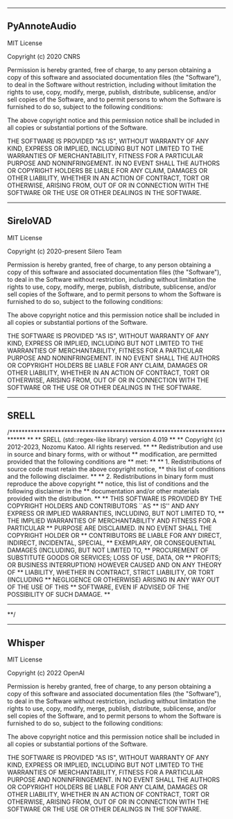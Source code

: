 ﻿--------------------------------------------------------------------------------
PyAnnoteAudio
--------------------------------------------------------------------------------

MIT License

Copyright (c) 2020 CNRS

Permission is hereby granted, free of charge, to any person obtaining a copy
of this software and associated documentation files (the "Software"), to deal
in the Software without restriction, including without limitation the rights
to use, copy, modify, merge, publish, distribute, sublicense, and/or sell
copies of the Software, and to permit persons to whom the Software is
furnished to do so, subject to the following conditions:

The above copyright notice and this permission notice shall be included in all
copies or substantial portions of the Software.

THE SOFTWARE IS PROVIDED "AS IS", WITHOUT WARRANTY OF ANY KIND, EXPRESS OR
IMPLIED, INCLUDING BUT NOT LIMITED TO THE WARRANTIES OF MERCHANTABILITY,
FITNESS FOR A PARTICULAR PURPOSE AND NONINFRINGEMENT. IN NO EVENT SHALL THE
AUTHORS OR COPYRIGHT HOLDERS BE LIABLE FOR ANY CLAIM, DAMAGES OR OTHER
LIABILITY, WHETHER IN AN ACTION OF CONTRACT, TORT OR OTHERWISE, ARISING FROM,
OUT OF OR IN CONNECTION WITH THE SOFTWARE OR THE USE OR OTHER DEALINGS IN THE
SOFTWARE.

--------------------------------------------------------------------------------
SireloVAD
--------------------------------------------------------------------------------

MIT License

Copyright (c) 2020-present Silero Team

Permission is hereby granted, free of charge, to any person obtaining a copy
of this software and associated documentation files (the "Software"), to deal
in the Software without restriction, including without limitation the rights
to use, copy, modify, merge, publish, distribute, sublicense, and/or sell
copies of the Software, and to permit persons to whom the Software is
furnished to do so, subject to the following conditions:

The above copyright notice and this permission notice shall be included in all
copies or substantial portions of the Software.

THE SOFTWARE IS PROVIDED "AS IS", WITHOUT WARRANTY OF ANY KIND, EXPRESS OR
IMPLIED, INCLUDING BUT NOT LIMITED TO THE WARRANTIES OF MERCHANTABILITY,
FITNESS FOR A PARTICULAR PURPOSE AND NONINFRINGEMENT. IN NO EVENT SHALL THE
AUTHORS OR COPYRIGHT HOLDERS BE LIABLE FOR ANY CLAIM, DAMAGES OR OTHER
LIABILITY, WHETHER IN AN ACTION OF CONTRACT, TORT OR OTHERWISE, ARISING FROM,
OUT OF OR IN CONNECTION WITH THE SOFTWARE OR THE USE OR OTHER DEALINGS IN THE
SOFTWARE.

--------------------------------------------------------------------------------
SRELL
--------------------------------------------------------------------------------

/*****************************************************************************
**
**  SRELL (std::regex-like library) version 4.019
**
**  Copyright (c) 2012-2023, Nozomu Katoo. All rights reserved.
**
**  Redistribution and use in source and binary forms, with or without
**  modification, are permitted provided that the following conditions are
**  met:
**
**  1. Redistributions of source code must retain the above copyright notice,
**     this list of conditions and the following disclaimer.
**
**  2. Redistributions in binary form must reproduce the above copyright
**     notice, this list of conditions and the following disclaimer in the
**     documentation and/or other materials provided with the distribution.
**
**  THIS SOFTWARE IS PROVIDED BY THE COPYRIGHT HOLDERS AND CONTRIBUTORS ``AS
**  IS'' AND ANY EXPRESS OR IMPLIED WARRANTIES, INCLUDING, BUT NOT LIMITED TO,
**  THE IMPLIED WARRANTIES OF MERCHANTABILITY AND FITNESS FOR A PARTICULAR
**  PURPOSE ARE DISCLAIMED. IN NO EVENT SHALL THE COPYRIGHT HOLDER OR
**  CONTRIBUTORS BE LIABLE FOR ANY DIRECT, INDIRECT, INCIDENTAL, SPECIAL,
**  EXEMPLARY, OR CONSEQUENTIAL DAMAGES (INCLUDING, BUT NOT LIMITED TO,
**  PROCUREMENT OF SUBSTITUTE GOODS OR SERVICES; LOSS OF USE, DATA, OR
**  PROFITS; OR BUSINESS INTERRUPTION) HOWEVER CAUSED AND ON ANY THEORY OF
**  LIABILITY, WHETHER IN CONTRACT, STRICT LIABILITY, OR TORT (INCLUDING
**  NEGLIGENCE OR OTHERWISE) ARISING IN ANY WAY OUT OF THE USE OF THIS
**  SOFTWARE, EVEN IF ADVISED OF THE POSSIBILITY OF SUCH DAMAGE.
**
******************************************************************************
**/

--------------------------------------------------------------------------------
Whisper
--------------------------------------------------------------------------------

MIT License

Copyright (c) 2022 OpenAI

Permission is hereby granted, free of charge, to any person obtaining a copy
of this software and associated documentation files (the "Software"), to deal
in the Software without restriction, including without limitation the rights
to use, copy, modify, merge, publish, distribute, sublicense, and/or sell
copies of the Software, and to permit persons to whom the Software is
furnished to do so, subject to the following conditions:

The above copyright notice and this permission notice shall be included in all
copies or substantial portions of the Software.

THE SOFTWARE IS PROVIDED "AS IS", WITHOUT WARRANTY OF ANY KIND, EXPRESS OR
IMPLIED, INCLUDING BUT NOT LIMITED TO THE WARRANTIES OF MERCHANTABILITY,
FITNESS FOR A PARTICULAR PURPOSE AND NONINFRINGEMENT. IN NO EVENT SHALL THE
AUTHORS OR COPYRIGHT HOLDERS BE LIABLE FOR ANY CLAIM, DAMAGES OR OTHER
LIABILITY, WHETHER IN AN ACTION OF CONTRACT, TORT OR OTHERWISE, ARISING FROM,
OUT OF OR IN CONNECTION WITH THE SOFTWARE OR THE USE OR OTHER DEALINGS IN THE
SOFTWARE.
